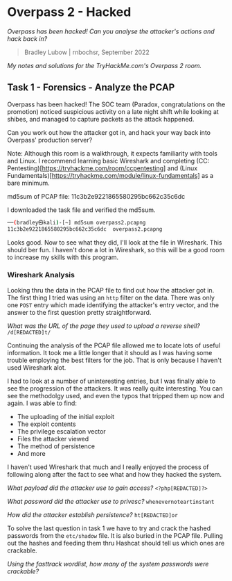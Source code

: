 # Overpass 2 - Hacked

*Overpass has been hacked! Can you analyse the attacker's actions and hack back in?*

> Bradley Lubow | rnbochsr, September 2022 

*My notes and solutions for the TryHackMe.com's Overpass 2 room.*

## Task 1 - Forensics - Analyze the PCAP

Overpass has been hacked! The SOC team (Paradox, congratulations on the promotion) noticed suspicious activity on a late night shift while looking at shibes, and managed to capture packets as the attack happened.

Can you work out how the attacker got in, and hack your way back into Overpass' production server?

Note: Although this room is a walkthrough, it expects familiarity with tools and Linux. I recommend learning basic Wireshark and completing (CC: Pentesting)[https://tryhackme.com/room/ccpentesting] and (Linux Fundamentals)[https://tryhackme.com/module/linux-fundamentals] as a bare minimum.

md5sum of PCAP file: 11c3b2e9221865580295bc662c35c6dc

I downloaded the task file and verified the md5sum. 
```bash
──(bradley㉿kali)-[~] md5sum overpass2.pcapng 
11c3b2e9221865580295bc662c35c6dc  overpass2.pcapng
```

Looks good. Now to see what they did, I'll look at the file in Wireshark. This should ber fun. I haven't done a lot in Wireshark, so this will be a good room to increase my skills with this program. 


### Wireshark Analysis

Looking thru the data in the PCAP file to find out how the attacker got in. The first thing I tried was using an `http` filter on the data. There was only one `POST` entry which made identifying the attacker's entry vector, and the answer to the first question pretty straightforward. 

*What was the URL of the page they used to upload a reverse shell?* 
`/d[REDACTED]t/`

Continuing the analysis of the PCAP file allowed me to locate lots of useful information. It took me a little longer that it should as I was having some trouble employing the best filters for the job. That is only because I haven't used Wireshark alot. 

I had to look at a number of uninteresting entries, but I was finally able to see the progression of the attackers. It was really quite interesting. You can see the methodolgy used, and even the typos that tripped them up now and again. I was able to find:
* The uploading of the initial exploit
* The exploit contents
* The privilege escalation vector
* Files the attacker viewed
* The method of persistence
* And more

I haven't used Wireshark that much and I really enjoyed the process of following along after the fact to see what and how they hacked the system. 

*What payload did the attacker use to gain access?*
`<?php[REDACTED]?>`

*What password did the attacker use to privesc?*
`whenevernoteartinstant`

*How did the attacker establish persistence?*
`ht[REDACTED]or`

To solve the last question in task 1 we have to try and crack the hashed passwords from the `etc/shadow` file. It is also buried in the PCAP file. Pulling out the hashes and feeding them thru Hashcat should tell us which ones are crackable. 

*Using the fasttrack wordlist, how many of the system passwords were crackable?*


